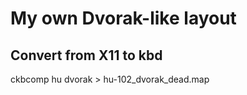 My own Dvorak-like layout
=========================

Convert from X11 to kbd
-----------------------

  ckbcomp hu dvorak > hu-102_dvorak_dead.map

